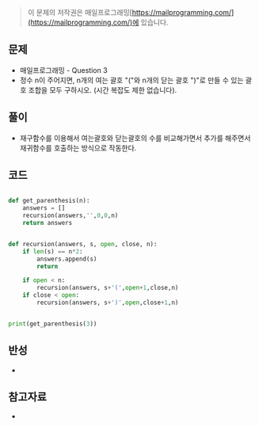 > 이 문제의 저작권은 매일프로그래밍[https://mailprogramming.com/](https://mailprogramming.com/)에 있습니다.

## 문제

- 매일프로그래밍 - Question 3
- 정수 n이 주어지면, n개의 여는 괄호 "("와 n개의 닫는 괄호 ")"로 만들 수 있는 괄호 조합을 모두 구하시오. (시간 복잡도 제한 없습니다).

## 풀이

- 재구함수를 이용해서 여는괄호와 닫는괄호의 수를 비교해가면서 추가를 해주면서 재귀함수를 호출하는 방식으로 작동한다.

## 코드

```python

def get_parenthesis(n):
	answers = []
	recursion(answers,'',0,0,n)
	return answers


def recursion(answers, s, open, close, n):
	if len(s) == n*2:
		answers.append(s)
		return

	if open < n:
		recursion(answers, s+'(',open+1,close,n)
	if close < open:
		recursion(answers, s+')',open,close+1,n)


print(get_parenthesis(3))

```

## 반성

- 

## 참고자료
- 
